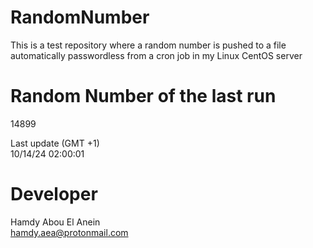 # RandomNumber    
This is a test repository where a random number is pushed to a file automatically passwordless from a cron job in my Linux CentOS server    
# Random Number of the last run   
14899
      
Last update (GMT +1)    
10/14/24 02:00:01
# Developer    
Hamdy Abou El Anein   
hamdy.aea@protonmail.com
